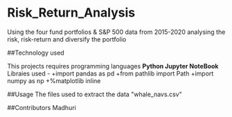 # Risk_Return_Analysis 
Using the four fund portfolios & S&P 500 data from 2015-2020 analysing the risk, risk-return and diversify the portfolio 

##Technology used

This projects requires programming languages **Python Jupyter NoteBook**
Libraies used - 
+import pandas as pd
+from pathlib import Path
+import numpy as np
+%matplotlib inline


##Usage
The files used to extract the data "whale_navs.csv"


##Contributors
Madhuri
